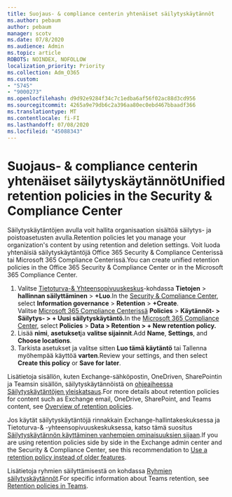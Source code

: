 ```yaml
---
title: Suojaus- & compliance centerin yhtenäiset säilytyskäytännöt
ms.author: pebaum
author: pebaum
manager: scotv
ms.date: 07/8/2020
ms.audience: Admin
ms.topic: article
ROBOTS: NOINDEX, NOFOLLOW
localization_priority: Priority
ms.collection: Adm_O365
ms.custom:
- "5745"
- "9000273"
ms.openlocfilehash: d9d92e9284f34c7c1edba6af56f02ac88d3cd956
ms.sourcegitcommit: 4265a9e79db6c2a396aa80ec0ebd467bbaadf366
ms.translationtype: MT
ms.contentlocale: fi-FI
ms.lasthandoff: 07/08/2020
ms.locfileid: "45088343"
---
```

# <a name="unified-retention-policies-in-the-security--compliance-center"></a><span data-ttu-id="637fa-102">Suojaus- & compliance centerin yhtenäiset säilytyskäytännöt</span><span class="sxs-lookup"><span data-stu-id="637fa-102">Unified retention policies in the Security & Compliance Center</span></span>

<span data-ttu-id="637fa-103">Säilytyskäytäntöjen avulla voit hallita organisaation sisältöä säilytys- ja poistoasetusten avulla.</span><span class="sxs-lookup"><span data-stu-id="637fa-103">Retention policies let you manage your organization's content by using retention and deletion settings.</span></span> <span data-ttu-id="637fa-104">Voit luoda yhtenäisiä säilytyskäytäntöjä Office 365 Security & Compliance Centerissä tai Microsoft 365 Compliance Centerissä.</span><span class="sxs-lookup"><span data-stu-id="637fa-104">You can create unified retention policies in the Office 365 Security & Compliance Center or in the Microsoft 365 Compliance Center.</span></span> 

1. <span data-ttu-id="637fa-105">Valitse [Tietoturva-& Yhteensopivuuskeskus](https://go.microsoft.com/fwlink/p/?linkid=2077143)-kohdassa **Tietojen**  >  **hallinnan säilyttäminen**  >  **+Luo**.</span><span class="sxs-lookup"><span data-stu-id="637fa-105">In the [Security & Compliance Center](https://go.microsoft.com/fwlink/p/?linkid=2077143), select **Information governance** > **Retention** > **+Create**.</span></span> <br/>
    <span data-ttu-id="637fa-106">Valitse [Microsoft 365 Compliance Centerissä](https://go.microsoft.com/fwlink/p/?linkid=2077149) **Policies**  >  **Käytännöt- > Säilytys- > + Uusi säilytyskäytäntö.**</span><span class="sxs-lookup"><span data-stu-id="637fa-106">In the [Microsoft 365 Compliance Center](https://go.microsoft.com/fwlink/p/?linkid=2077149), select **Policies** > **Data > Retention > + New retention policy.**</span></span>
2. <span data-ttu-id="637fa-107">Lisää **nimi**, **asetukset**ja **valitse sijainnit**.</span><span class="sxs-lookup"><span data-stu-id="637fa-107">Add **Name**, **Settings**, and **Choose locations**.</span></span>
3. <span data-ttu-id="637fa-108">Tarkista asetukset ja valitse sitten **Luo tämä käytäntö** tai Tallenna myöhempää käyttöä **varten**.</span><span class="sxs-lookup"><span data-stu-id="637fa-108">Review your settings, and then select **Create this policy** or **Save for later**.</span></span>  
      
<span data-ttu-id="637fa-109">Lisätietoja sisällön, kuten Exchange-sähköpostin, OneDriven, SharePointin ja Teamsin sisällön, säilytyskäytännöistä on [ohjeaiheessa Säilytyskäytäntöjen yleiskatsaus](https://go.microsoft.com/fwlink/?linkid=2127785).</span><span class="sxs-lookup"><span data-stu-id="637fa-109">For more details about retention policies for content such as Exchange email, OneDrive, SharePoint, and Teams content, see [Overview of retention policies](https://go.microsoft.com/fwlink/?linkid=2127785).</span></span>  
    
<span data-ttu-id="637fa-110">Jos käytät säilytyskäytäntöjä rinnakkain Exchange-hallintakeskuksessa ja Tietoturva-& -yhteensopivuuskeskuksessa, katso tämä suositus [Säilytyskäytännön käyttäminen vanhempien ominaisuuksien sijaan](https://docs.microsoft.com/microsoft-365/compliance/retention-policies?view=o365-worldwide#use-a-retention-policy-instead-of-older-features).</span><span class="sxs-lookup"><span data-stu-id="637fa-110">If you are using retention policies side by side in the Exchange admin center and the Security & Compliance Center, see this recommendation to [Use a retention policy instead of older features](https://docs.microsoft.com/microsoft-365/compliance/retention-policies?view=o365-worldwide#use-a-retention-policy-instead-of-older-features).</span></span>  
    
<span data-ttu-id="637fa-111">Lisätietoja ryhmien säilyttämisestä on kohdassa [Ryhmien säilytyskäytännöt](https://docs.microsoft.com/microsoftteams/retention-policies).</span><span class="sxs-lookup"><span data-stu-id="637fa-111">For specific information about Teams retention, see [Retention policies in Teams](https://docs.microsoft.com/microsoftteams/retention-policies).</span></span>